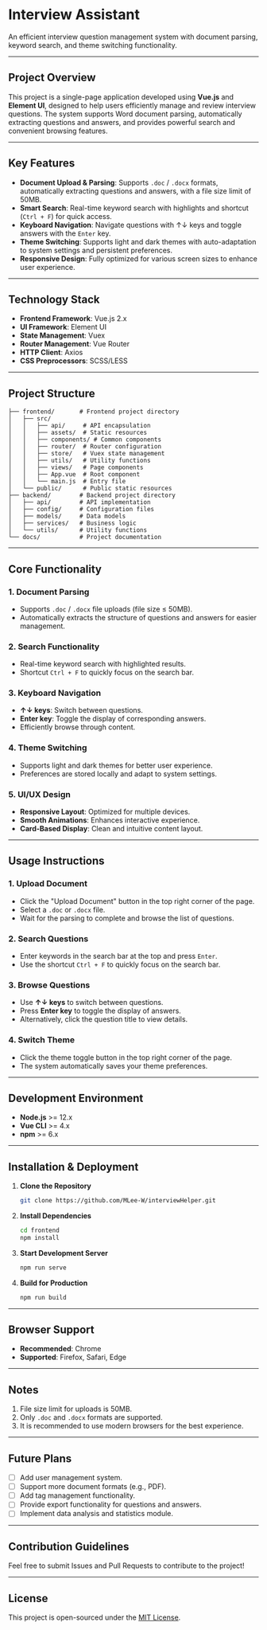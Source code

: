 
# **Interview Assistant**  
An efficient interview question management system with document parsing, keyword search, and theme switching functionality.

---

## **Project Overview**  
This project is a single-page application developed using **Vue.js** and **Element UI**, designed to help users efficiently manage and review interview questions. The system supports Word document parsing, automatically extracting questions and answers, and provides powerful search and convenient browsing features.

---

## **Key Features**
- **Document Upload & Parsing**: Supports `.doc` / `.docx` formats, automatically extracting questions and answers, with a file size limit of 50MB.
- **Smart Search**: Real-time keyword search with highlights and shortcut (`Ctrl + F`) for quick access.
- **Keyboard Navigation**: Navigate questions with ↑↓ keys and toggle answers with the `Enter` key.
- **Theme Switching**: Supports light and dark themes with auto-adaptation to system settings and persistent preferences.
- **Responsive Design**: Fully optimized for various screen sizes to enhance user experience.

---

## **Technology Stack**
- **Frontend Framework**: Vue.js 2.x  
- **UI Framework**: Element UI  
- **State Management**: Vuex  
- **Router Management**: Vue Router  
- **HTTP Client**: Axios  
- **CSS Preprocessors**: SCSS/LESS  

---

## **Project Structure**  
```
├── frontend/       # Frontend project directory
│   ├── src/
│   │   ├── api/     # API encapsulation
│   │   ├── assets/  # Static resources
│   │   ├── components/ # Common components
│   │   ├── router/  # Router configuration
│   │   ├── store/   # Vuex state management
│   │   ├── utils/   # Utility functions
│   │   ├── views/   # Page components
│   │   ├── App.vue  # Root component
│   │   └── main.js  # Entry file
│   └── public/      # Public static resources
├── backend/        # Backend project directory
│   ├── api/        # API implementation
│   ├── config/     # Configuration files
│   ├── models/     # Data models
│   ├── services/   # Business logic
│   └── utils/      # Utility functions
└── docs/           # Project documentation
```

---

## **Core Functionality**

### **1. Document Parsing**
- Supports `.doc` / `.docx` file uploads (file size ≤ 50MB).
- Automatically extracts the structure of questions and answers for easier management.

### **2. Search Functionality**
- Real-time keyword search with highlighted results.
- Shortcut `Ctrl + F` to quickly focus on the search bar.

### **3. Keyboard Navigation**
- **↑↓ keys**: Switch between questions.
- **Enter key**: Toggle the display of corresponding answers.
- Efficiently browse through content.

### **4. Theme Switching**
- Supports light and dark themes for better user experience.
- Preferences are stored locally and adapt to system settings.

### **5. UI/UX Design**
- **Responsive Layout**: Optimized for multiple devices.
- **Smooth Animations**: Enhances interactive experience.
- **Card-Based Display**: Clean and intuitive content layout.

---

## **Usage Instructions**

### **1. Upload Document**
- Click the "Upload Document" button in the top right corner of the page.
- Select a `.doc` or `.docx` file.
- Wait for the parsing to complete and browse the list of questions.

### **2. Search Questions**
- Enter keywords in the search bar at the top and press `Enter`.
- Use the shortcut `Ctrl + F` to quickly focus on the search bar.

### **3. Browse Questions**
- Use **↑↓ keys** to switch between questions.
- Press **Enter key** to toggle the display of answers.
- Alternatively, click the question title to view details.

### **4. Switch Theme**
- Click the theme toggle button in the top right corner of the page.
- The system automatically saves your theme preferences.

---

## **Development Environment**

- **Node.js** >= 12.x  
- **Vue CLI** >= 4.x  
- **npm** >= 6.x  

---

## **Installation & Deployment**

1. **Clone the Repository**
   ```bash
   git clone https://github.com/MLee-W/interviewHelper.git
   ```

2. **Install Dependencies**
   ```bash
   cd frontend
   npm install
   ```

3. **Start Development Server**
   ```bash
   npm run serve
   ```

4. **Build for Production**
   ```bash
   npm run build
   ```

---

## **Browser Support**
- **Recommended**: Chrome  
- **Supported**: Firefox, Safari, Edge  

---

## **Notes**
1. File size limit for uploads is 50MB.  
2. Only `.doc` and `.docx` formats are supported.  
3. It is recommended to use modern browsers for the best experience.  

---

## **Future Plans**
- [ ] Add user management system.  
- [ ] Support more document formats (e.g., PDF).  
- [ ] Add tag management functionality.  
- [ ] Provide export functionality for questions and answers.  
- [ ] Implement data analysis and statistics module.  

---

## **Contribution Guidelines**
Feel free to submit Issues and Pull Requests to contribute to the project!

---

## **License**
This project is open-sourced under the [MIT License](LICENSE).
